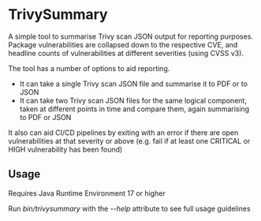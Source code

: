 # TrivySummary

A simple tool to summarise Trivy scan JSON output for reporting purposes. Package vulnerabilities are collapsed down to the respective CVE, and headline counts of vulnerabilities at different severities (using CVSS v3).

The tool has a number of options to aid reporting.
* It can take a single Trivy scan JSON file and summarise it to PDF or to JSON
* It can take two Trivy scan JSON files for the same logical component, taken at different points in time and compare them, again summarising to PDF or JSON

It also can aid CI/CD pipelines by exiting with an error if there are open vulnerabilities at that severity or above (e.g. fail if at least one CRITICAL or HIGH vulnerability has been found)

## Usage

Requires Java Runtime Environment 17 or higher

Run _bin/trivysummary_ with the _--help_ attribute to see full usage guidelines
